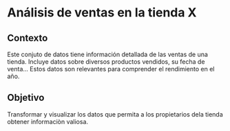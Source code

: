 # Análisis de ventas en la tienda X

## Contexto
Este conjuto de datos tiene información detallada de las ventas de una tienda. Incluye datos sobre diversos productos vendidos, su fecha de venta...
Estos datos son relevantes para comprender el rendimiento en el año.

## Objetivo
Transformar y visualizar los datos que permita a los propietarios dela tienda obtener informaciòn valiosa.
